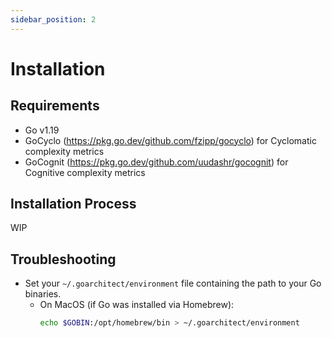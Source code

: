```yaml
---
sidebar_position: 2
---
```


# Installation

## Requirements

- Go v1.19
- GoCyclo (https://pkg.go.dev/github.com/fzipp/gocyclo) for Cyclomatic complexity metrics
- GoCognit (https://pkg.go.dev/github.com/uudashr/gocognit) for Cognitive complexity metrics

## Installation Process

WIP

## Troubleshooting

- Set your `~/.goarchitect/environment` file containing the path to your Go binaries. 
  - On MacOS (if Go was installed via Homebrew):
    ```bash
    echo $GOBIN:/opt/homebrew/bin > ~/.goarchitect/environment
    ```

